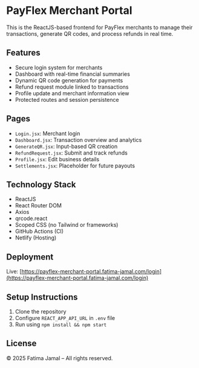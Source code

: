 # PayFlex Merchant Portal

This is the ReactJS-based frontend for PayFlex merchants to manage their transactions, generate QR codes, and process refunds in real time.

## Features

- Secure login system for merchants
- Dashboard with real-time financial summaries
- Dynamic QR code generation for payments
- Refund request module linked to transactions
- Profile update and merchant information view
- Protected routes and session persistence

## Pages

- `Login.jsx`: Merchant login
- `Dashboard.jsx`: Transaction overview and analytics
- `GenerateQR.jsx`: Input-based QR creation
- `RefundRequest.jsx`: Submit and track refunds
- `Profile.jsx`: Edit business details
- `Settlements.jsx`: Placeholder for future payouts

## Technology Stack

- ReactJS
- React Router DOM
- Axios
- qrcode.react
- Scoped CSS (no Tailwind or frameworks)
- GitHub Actions (CI)
- Netlify (Hosting)

## Deployment

Live: [https://payflex-merchant-portal.fatima-jamal.com/login](https://payflex-merchant-portal.fatima-jamal.com/login)

## Setup Instructions

1. Clone the repository
2. Configure `REACT_APP_API_URL` in `.env` file
3. Run using `npm install && npm start`

## License

© 2025 Fatima Jamal – All rights reserved.
